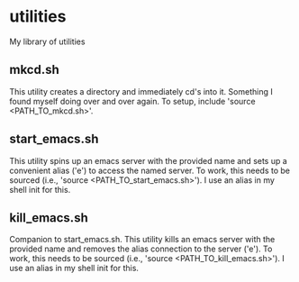 # utilities
My library of utilities

## mkcd.sh

This utility creates a directory and immediately cd's into it. Something I found myself doing over and over again. To setup, include 'source <PATH_TO_mkcd.sh>'.

## start_emacs.sh

This utility spins up an emacs server with the provided name and sets up a convenient alias ('e') to access the named server. To work, this needs to be sourced (i.e., 'source <PATH_TO_start_emacs.sh>'). I use an alias in my shell init for this.

## kill_emacs.sh

Companion to start_emacs.sh. This utility kills an emacs server with the provided name and removes the alias connection to the server ('e'). To work, this needs to be sourced (i.e., 'source <PATH_TO_kill_emacs.sh>'). I use an alias in my shell init for this.
